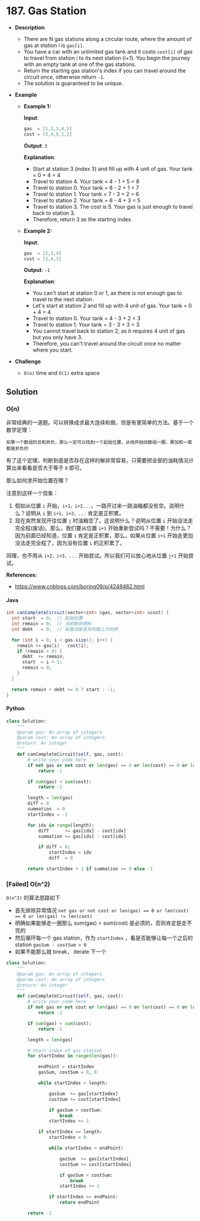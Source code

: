 # 187. Gas Station

- **Description**
    - There are N gas stations along a circular route, where the amount of gas at station i is `gas[i]`.
    - You have a car with an unlimited gas tank and it costs `cost[i]` of gas to travel from station i to its next station (i+1). You begin the journey with an empty tank at one of the gas stations.
    - Return the starting gas station's index if you can travel around the circuit once, otherwise return `-1`.
    - The solution is guaranteed to be unique.
- **Example**

    - **Example 1:**

        **Input**:

        ```c
        gas  = [1,2,3,4,5]
        cost = [3,4,5,1,2]
        ```

        **Output**: `3`

        **Explanation**:

        - Start at station 3 (index 3) and fill up with 4 unit of gas. Your tank = 0 + 4 = 4
        - Travel to station 4. Your tank = 4 - 1 + 5 = 8
        - Travel to station 0. Your tank = 8 - 2 + 1 = 7
        - Travel to station 1. Your tank = 7 - 3 + 2 = 6
        - Travel to station 2. Your tank = 6 - 4 + 3 = 5
        - Travel to station 3. The cost is 5. Your gas is just enough to travel back to station 3.
        - Therefore, return 3 as the starting index.

    - **Example 2:**

        **Input**:

        ```c
        gas  = [2,3,4]
        cost = [3,4,3]
        ```

        **Output**: `-1`

        **Explanation**:

        - You can't start at station 0 or 1, as there is not enough gas to travel to the next station.
        - Let's start at station 2 and fill up with 4 unit of gas. Your tank = 0 + 4 = 4
        - Travel to station 0. Your tank = 4 - 3 + 2 = 3
        - Travel to station 1. Your tank = 3 - 3 + 3 = 3
        - You cannot travel back to station 2, as it requires 4 unit of gas but you only have 3.
        - Therefore, you can't travel around the circuit once no matter where you start.

- **Challenge**
    - `O(n)` time and `O(1)` extra space




## Solution

### O(n)

非常经典的一道题。可以转换成求最大连续和做，但是有更简单的方法。基于一个数学定理：

```
如果一个数组的总和非负，那么一定可以找到一个起始位置，从他开始绕数组一圈，累加和一直都是非负的
```

有了这个定理，判断到底是否存在这样的解非常容易，只需要把全部的油耗情况计算出来看看是否大于等于 `0` 即可。

那么如何求开始位置在哪？

注意到这样一个现象：

1. 假如从位置 `i` 开始，`i+1，i+2...`，一路开过来一路油箱都没有空。说明什么？说明从 `i` 到 `i+1，i+2，...` 肯定是正积累。
2. 现在突然发现开往位置 `j` 时油箱空了。这说明什么？说明从位置 `i` 开始没法走完全程(废话)。那么，我们要从位置 `i+1` 开始重新尝试吗？不需要！为什么？因为前面已经知道，位置 `i` 肯定是正积累，那么，如果从位置 `i+1` 开始走更加没法走完全程了，因为没有位置 `i` 的正积累了。

同理，也不用从 `i+2，i+3，...` 开始尝试。所以我们可以放心地从位置 `j+1` 开始尝试。


**References:**

- https://www.cnblogs.com/boring09/p/4248482.html

#### Java

```java
int canCompleteCircuit(vector<int> &gas, vector<int> &cost) {
  int start  = 0;  // 起始位置
  int remain = 0;  // 当前剩余燃料
  int debt   = 0;  // 前面没能走完的路上欠的债

  for (int i = 0; i < gas.size(); i++) {
    remain += gas[i] - cost[i];
    if (remain < 0) {
      debt  += remain;
      start  = i + 1;
      remain = 0;
    }
  }

  return remain + debt >= 0 ? start : -1;
}
```


#### Python

```python
class Solution:
    """
    @param gas: An array of integers
    @param cost: An array of integers
    @return: An integer
    """
    def canCompleteCircuit(self, gas, cost):
        # write your code here
        if not gas or not cost or len(gas) == 0 or len(cost) == 0 or len(gas) != len(cost):
            return -1

        if sum(gas) < sum(cost):
            return -1

        length = len(gas)
        diff = 0
        summation  = 0
        startIndex = -1

        for idx in range(length):
            diff      += gas[idx] - cost[idx]
            summation += gas[idx] - cost[idx]

            if diff < 0:
                startIndex = idx
                diff  = 0

        return startIndex + 1 if summation >= 0 else -1
```



### [Failed] O(n^2)

`O(n^2)` 的算法思路如下

- 首先排除异常情况 `not gas or not cost or len(gas) == 0 or len(cost) == 0 or len(gas) != len(cost)`
- 明确如果能够走一圈那么 sum(gas) > sum(cost) 是必须的，否则肯定是走不完的
- 然后循环每一个 gas station，作为 `startIndex` ，看是否能够让每一个之后的 station `gasSum - costSum > 0`
- 如果不能那么就 break， iterate 下一个



```python
class Solution:
    """
    @param gas: An array of integers
    @param cost: An array of integers
    @return: An integer
    """
    def canCompleteCircuit(self, gas, cost):
        # write your code here
        if not gas or not cost or len(gas) == 0 or len(cost) == 0 or len(gas) != len(cost):
            return -1

        if sum(gas) < sum(cost):
            return -1

        length = len(gas)

        # Start index of gas station
        for startIndex in range(len(gas)):

            endPoint = startIndex
            gasSum, costSum = 0, 0

            while startIndex < length:

                gasSum  += gas[startIndex]
                costSum += cost[startIndex]

                if gasSum < costSum:
                    break
                startIndex += 1

            if startIndex == length:
                startIndex = 0

                while startIndex < endPoint:

                    gasSum  += gas[startIndex]
                    costSum += cost[startIndex]

                    if gasSum < costSum:
                        break
                    startIndex += 1

                if startIndex == endPoint:
                    return endPoint

        return -1
```
